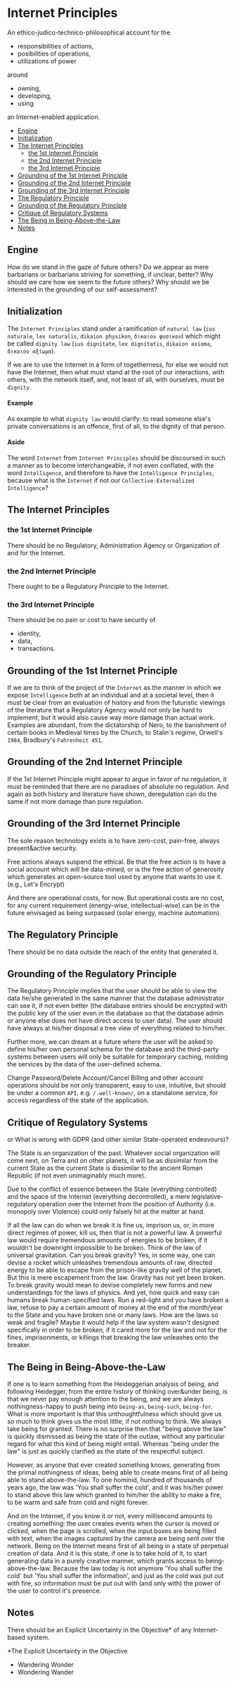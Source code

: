 # Internet Principles


An ethico-judico-technico-philosophical account for the

+ responsibilities of actions,
+ posibilities of operations,
+ utilizations of power

around

+ owning,
+ developing,
+ using

an Internet-enabled application.




+ [Engine](#engine)
+ [Initialization](#initialization)
+ [The Internet Principles](#the-internet-principles)
    + [the 1st Internet Principle](#the-1st-internet-principle)
    + [the 2nd Internet Principle](#the-2nd-internet-principle)
    + [the 3rd Internet Principle](#the-3rd-internet-principle)
+ [Grounding of the 1st Internet Principle](#grounding-of-the-1st-internet-principle)
+ [Grounding of the 2nd Internet Principle](#grounding-of-the-2nd-internet-principle)
+ [Grounding of the 3rd Internet Principle](#grounding-of-the-3rd-internet-principle)
+ [The Regulatory Principle](#the-regulatory-principle)
+ [Grounding of the Regulatory Principle](#grounding-of-the-regulatory-principle)
+ [Critique of Regulatory Systems](#critique-of-regulatory-systems)
+ [The Being in Being-Above-the-Law](#the-being-in-being-above-the-law)
+ [Notes](#notes)




## Engine

How do we stand in the gaze of future others? Do we appear as mere barbarians or barbarians striving for something, if unclear, better? Why should we care how we seem to the future others? Why should we be interested in the grounding of our self-assessment?




## Initialization

The `Internet Principles` stand under a ramification of `natural law` (`ius naturale`, `lex naturalis`, `dikaion physikon`, `δικαιον φυσικον`) which might be called `dignity law` (`ius dignitate`, `lex dignitatis`, `dikaion axioma`, `δικαιον αξίωμα`).

If we are to use the Internet in a form of togetherness, for else we would not have the Internet, then what must stand at the root of our interactions, with others, with the network itself, and, not least of all, with ourselves, must be `dignity`.


#### Example

As example to what `dignity law` would clarify: to read someone else's private conversations is an offence, first of all, to the dignity of that person.


#### Aside

The word `Internet` from `Internet Principles` should be discoursed in such a manner as to become interchangeable, if not even conflated, with the word `Intelligence`, and therefore to have the `Intelligence Principles`, because what is the `Internet` if not our `Collective-Externalized Intelligence`?




## The Internet Principles

### the 1st Internet Principle

There should be no Regulatory, Administration Agency or Organization of and for the Internet.


### the 2nd Internet Principle

There ought to be a Regulatory Principle to the Internet.


### the 3rd Internet Principle

There should be no pain or cost to have security of

+ identity,
+ data,
+ transactions.




## Grounding of the 1st Internet Principle

If we are to think of the project of the `Internet` as the manner in which we expose `Intelligence` both at an individual and at a societal level, then it must be clear from an evaluation of history and from the futuristic viewings of the literature that a Regulatory Agency would not only be hard to implement, but it would also cause way more damage than actual work. Examples are abundant, from the dictatorship of Nero, to the banishment of certain books in Medieval times by the Church, to Stalin's regime, Orwell's `1984`, Bradbury's `Fahrenheit 451`.




## Grounding of the 2nd Internet Principle

If the 1st Internet Principle might appear to argue in favor of no regulation, it must be reminded that there are no paradises of absolute no regulation. And again as both history and literature have shown, deregulation can do the same if not more damage than pure regulation.




## Grounding of the 3rd Internet Principle

The sole reason technology exists is to have zero-cost, pain-free, always present&active security.

Free actions always suspend the ethical. Be that the free action is to have a social account which will be data-mined, or is the free action of generosity which generates an open-source tool used by anyone that wants to use it. (e.g., Let's Encrypt)

And there are operational costs, for now. But operational costs are no cost, for any current requirement (energy-wise, intellectual-wise) can be in the future envisaged as being surpassed (solar energy, machine automation).




## The Regulatory Principle

There should be no data outside the reach of the entity that generated it.




## Grounding of the Regulatory Principle

The Regulatory Principle implies that the user should be able to view the data he/she generated in the same manner that the database administrator can see it, if not even better (the database entries should be encrypted with the public key of the user even in the database so that the database admin or anyone else does not have direct access to user data). The user should have always at his/her disposal a tree view of everything related to him/her.

Further more, we can dream at a future where the user will be asked to define his/her own personal schema for the database and the third-party systems between users will only be suitable for temporary caching, molding the services by the data of the user-defined schema.

Change Password/Delete Account/Cancel Billing and other account operations should be not only transparent, easy to use, intuitive, but should be under a common `API`, e.g. `/.well-known/`, on a standalone service, for access regardless of the state of the application.




## Critique of Regulatory Systems

or What is wrong with GDPR (and other similar State-operated endeavours)?

The State is an organization of the past. Whatever social organization will come next, on Terra and on other planets, it will be as dissimilar from the current State as the current State is dissimilar to the ancient Roman Republic (if not even unimaginably much more).

Due to the conflict of essence between the State (everything controlled) and the space of the Internet (everything decontrolled), a mere legislative-regulatory operation over the Internet from the position of Authority (i.e. monopoly over Violence) could only falsely hit at the matter at hand.

If all the law can do when we break it is fine us, imprison us, or, in more direct regimes of power, kill us, then that is not a powerful law. A powerful law would require tremendous amounts of energies to be broken, if it wouldn't be downright impossible to be broken. Think of the law of universal gravitation. Can you break gravity? Yes, in some way, one can devise a rocket which unleashes tremendous amounts of raw, directed energy to be able to escape from the prison-like gravity well of the planet. But this is mere escapement from the law. Gravity has not yet been broken. To break gravity would mean to devise completely new forms and new understandings for the laws of physics. And yet, how quick and easy can humans break human-specified laws. Run a red-light and you have broken a law, refuse to pay a certain amount of money at the end of the month/year to the State and you have broken one or many laws. How are the laws so weak and fragile? Maybe it would help if the law system wasn't designed specifically in order to be broken, if it cared more for the law and not for the fines, imprisonments, or killings that breaking the law unleashes onto the breaker.




## The Being in Being-Above-the-Law

If one is to learn something from the Heideggerian analysis of being, and following Heidegger, from the entire history of thinking over&under being, is that we never pay enough attention to the being, and we are always nothingness-happy to push being into `being-as`, `being-such`, `being-for`. What is more important is that this unthoughtfulness which should give us so much to think gives us the most little, if not nothing to think. We always take being for granted. There is no surprise then that "being above the law" is quickly dismissed as being the state of the outlaw, without any particular regard for what this kind of being might entail. Whereas "being under the law" is just as quickly clarified as the state of the respectful subject.

However, as anyone that ever created something knows, generating from the primal nothingness of ideas, being able to create means first of all being able to stand above-the-law. To one hominid, hundred of thousands of years ago, the law was 'You shall suffer the cold', and it was his/her power to stand above this law which granted to him/her the ability to make a fire, to be warm and safe from cold and night forever.

And on the Internet, if you know it or not, every millisecond amounts to creating something: the user creates events when the cursor is moved or clicked, when the page is scrolled, when the input boxes are being filled with text, when the images captured by the camera are being sent over the network. Being on the Internet means first of all being in a state of perpetual creation of data. And it is this state, if one is to take hold of it, to start generating data in a purely creative manner, which grants access to being-above-the-law. Because the law today is not anymore 'You shall suffer the cold' but 'You shall suffer the information', and just as the cold was put out with fire, so information must be put out with (and only with) the power of the user to control it's presence.




## Notes

There should be an Explicit Uncertainty in the Objective* of any Internet-based system.

*The Explicit Uncertainty in the Objective

+ Wandering Wonder
+ Wondering Wander
